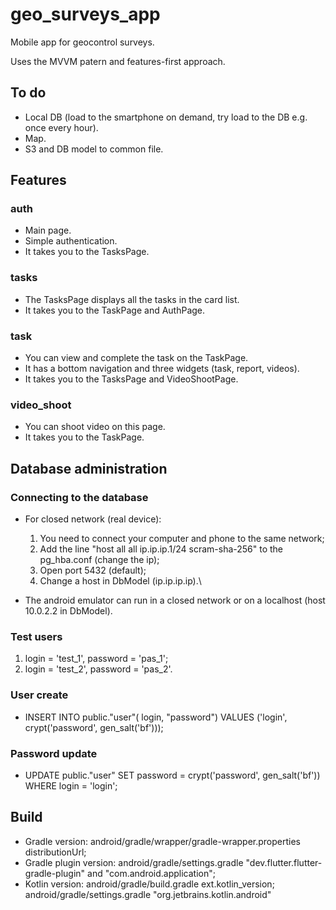 # geo_surveys_app

Mobile app for geocontrol surveys.

Uses the MVVM patern and features-first approach.

## To do

- Local DB (load to the smartphone on demand, try load to the DB e.g. once every hour).
- Map.
- S3 and DB model to common file.

## Features

### auth

- Main page.
- Simple authentication.
- It takes you to the TasksPage.

### tasks

- The TasksPage displays all the tasks in the card list.
- It takes you to the TaskPage and AuthPage.

### task

- You can view and complete the task on the TaskPage.
- It has a bottom navigation and three widgets (task, report, videos).
- It takes you to the TasksPage and VideoShootPage.

### video_shoot

- You can shoot video on this page.
- It takes you to the TaskPage.

## Database administration

### Сonnecting to the database

- For closed network (real device):

  1.  You need to connect your computer and phone to the same network;
  2.  Add the line
      "host all all ip.ip.ip.1/24 scram-sha-256"
      to the pg_hba.conf (change the ip);
  3.  Open port 5432 (default);
  4.  Change a host in DbModel (ip.ip.ip.ip).\

- The android emulator can run in a closed network or on a localhost (host 10.0.2.2 in DbModel).

### Test users

1. login = 'test_1', password = 'pas_1';
2. login = 'test_2', password = 'pas_2'.

### User create

- INSERT INTO public."user"(
  login, "password")
  VALUES ('login', crypt('password', gen_salt('bf')));

### Password update

- UPDATE public."user"
  SET password = crypt('password', gen_salt('bf'))
  WHERE login = 'login';

## Build

- Gradle version: android/gradle/wrapper/gradle-wrapper.properties distributionUrl;
- Gradle plugin version: android/gradle/settings.gradle "dev.flutter.flutter-gradle-plugin" and "com.android.application";
- Kotlin version: android/gradle/build.gradle ext.kotlin_version; android/gradle/settings.gradle "org.jetbrains.kotlin.android"
